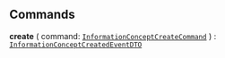 

## Commands

  
<article>

**create** ( command: [`InformationConceptCreateCommand`](#information-concept-create) ) : [`InformationConceptCreatedEventDTO`](#information-concept-create) <br/> 

</article>

